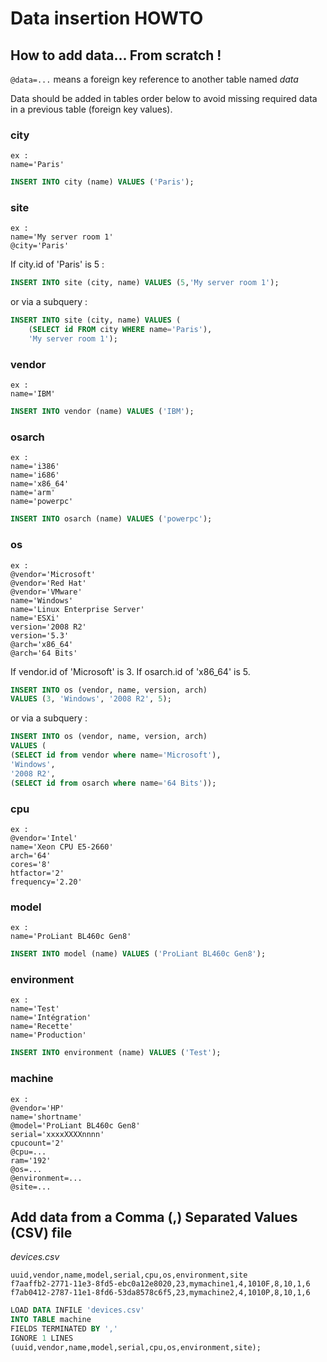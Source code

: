 # Data insertion HOWTO

## How to add data... From scratch !

`@data=...` means a foreign key reference to another table named _data_

Data should be added in tables order below to avoid missing required data in a
previous table (foreign key values).

### city
	ex :
	name='Paris'

```SQL
INSERT INTO city (name) VALUES ('Paris');
```

### site
	ex :
	name='My server room 1'
	@city='Paris'

If city.id of 'Paris' is 5 :
```SQL
INSERT INTO site (city, name) VALUES (5,'My server room 1');
```
or via a subquery :
```SQL
INSERT INTO site (city, name) VALUES (
	(SELECT id FROM city WHERE name='Paris'),
	'My server room 1');
```

### vendor
	ex :
	name='IBM'

```SQL
INSERT INTO vendor (name) VALUES ('IBM');
```

### osarch
	ex :
	name='i386'
	name='i686'
	name='x86_64'
	name='arm'
	name='powerpc'

```SQL
INSERT INTO osarch (name) VALUES ('powerpc');
```

### os
	ex :
	@vendor='Microsoft'
	@vendor='Red Hat'
	@vendor='VMware'
	name='Windows'
	name='Linux Enterprise Server'
	name='ESXi'
	version='2008 R2'
	version='5.3'
	@arch='x86_64'
	@arch='64 Bits'

If vendor.id of 'Microsoft' is 3.
If osarch.id of 'x86_64' is 5.

```SQL
INSERT INTO os (vendor, name, version, arch)
VALUES (3, 'Windows', '2008 R2', 5);
```
or via a subquery :
```SQL
INSERT INTO os (vendor, name, version, arch)
VALUES (
(SELECT id from vendor where name='Microsoft'),
'Windows',
'2008 R2',
(SELECT id from osarch where name='64 Bits'));
```

### cpu
	ex :
	@vendor='Intel'
	name='Xeon CPU E5-2660'
	arch='64'
	cores='8'
	htfactor='2'
	frequency='2.20'

### model
	ex :
	name='ProLiant BL460c Gen8'

```SQL
INSERT INTO model (name) VALUES ('ProLiant BL460c Gen8');
```

### environment
	ex :
	name='Test'
	name='Intégration'
	name='Recette'
	name='Production'

```SQL
INSERT INTO environment (name) VALUES ('Test');
```

### machine
	ex :
	@vendor='HP'
	name='shortname'
	@model='ProLiant BL460c Gen8'
	serial='xxxxXXXXnnnn'
	cpucount='2'
	@cpu=...
	ram='192'
	@os=...
	@environment=...
	@site=...

## Add data from a Comma (,) Separated Values (CSV) file
_devices.csv_

	uuid,vendor,name,model,serial,cpu,os,environment,site
	f7aaffb2-2771-11e3-8fd5-ebc0a12e8020,23,mymachine1,4,1010F,8,10,1,6
	f7ab0412-2787-11e1-8fd6-53da8578c6f5,23,mymachine2,4,1010P,8,10,1,6

```SQL
LOAD DATA INFILE 'devices.csv'
INTO TABLE machine 
FIELDS TERMINATED BY ','
IGNORE 1 LINES
(uuid,vendor,name,model,serial,cpu,os,environment,site);
```
